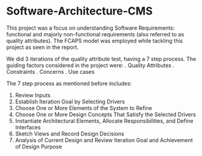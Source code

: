 # Software-Architecture-CMS
This project was a focus on understanding Software Requirements: functional and majorly non-functional requirements (also referred to as quality attributes).
The FCAPS model was employed while tackling this project as seen in the report.

We did 3 iterations of the quality attribute test, having a 7 step process. The guiding factors considered in the project were:
  . Quality Attributes
  . Constraints
  . Concerns
  . Use cases

The 7 step process as mentioned before includes:
  1. Review Inputs
  2. Establish Iteration Goal by Selecting Drivers
  3. Choose One or More Elements of the System to Refine
  4. Choose One or More Design Concepts That Satisfy the Selected Drivers
  5. Instantiate Architectural Elements, Allocate Responsibilities, and Define Interfaces
  6. Sketch Views and Record Design Decisions
  7. Analysis of Current Design and Review Iteration Goal and Achievement of Design Purpose
